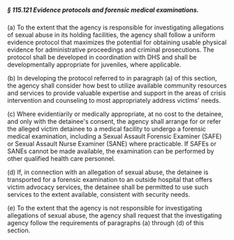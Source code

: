 ##### § 115.121 Evidence protocols and forensic medical examinations. #####

(a) To the extent that the agency is responsible for investigating allegations of sexual abuse in its holding facilities, the agency shall follow a uniform evidence protocol that maximizes the potential for obtaining usable physical evidence for administrative proceedings and criminal prosecutions. The protocol shall be developed in coordination with DHS and shall be developmentally appropriate for juveniles, where applicable.

(b) In developing the protocol referred to in paragraph (a) of this section, the agency shall consider how best to utilize available community resources and services to provide valuable expertise and support in the areas of crisis intervention and counseling to most appropriately address victims' needs.

(c) Where evidentiarily or medically appropriate, at no cost to the detainee, and only with the detainee's consent, the agency shall arrange for or refer the alleged victim detainee to a medical facility to undergo a forensic medical examination, including a Sexual Assault Forensic Examiner (SAFE) or Sexual Assault Nurse Examiner (SANE) where practicable. If SAFEs or SANEs cannot be made available, the examination can be performed by other qualified health care personnel.

(d) If, in connection with an allegation of sexual abuse, the detainee is transported for a forensic examination to an outside hospital that offers victim advocacy services, the detainee shall be permitted to use such services to the extent available, consistent with security needs.

(e) To the extent that the agency is not responsible for investigating allegations of sexual abuse, the agency shall request that the investigating agency follow the requirements of paragraphs (a) through (d) of this section.
